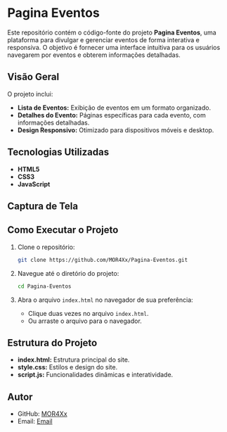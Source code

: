 # Pagina Eventos

Este repositório contém o código-fonte do projeto **Pagina Eventos**, uma plataforma para divulgar e gerenciar eventos de forma interativa e responsiva. O objetivo é fornecer uma interface intuitiva para os usuários navegarem por eventos e obterem informações detalhadas.

## Visão Geral

O projeto inclui:

- **Lista de Eventos:** Exibição de eventos em um formato organizado.
- **Detalhes do Evento:** Páginas específicas para cada evento, com informações detalhadas.
- **Design Responsivo:** Otimizado para dispositivos móveis e desktop.

## Tecnologias Utilizadas

- **HTML5**
- **CSS3**
- **JavaScript**



## Captura de Tela



## Como Executar o Projeto

1. Clone o repositório:

   ```bash
   git clone https://github.com/MOR4Xx/Pagina-Eventos.git
   ```

2. Navegue até o diretório do projeto:

   ```bash
   cd Pagina-Eventos
   ```

3. Abra o arquivo `index.html` no navegador de sua preferência:

   - Clique duas vezes no arquivo `index.html`.
   - Ou arraste o arquivo para o navegador.

## Estrutura do Projeto

- **index.html:** Estrutura principal do site.
- **style.css:** Estilos e design do site.
- **script.js:** Funcionalidades dinâmicas e interatividade.



## Autor

- GitHub: [MOR4Xx](https://github.com/MOR4Xx)
- Email: [Email](mailto\:jarabelo68@gmail.com)

